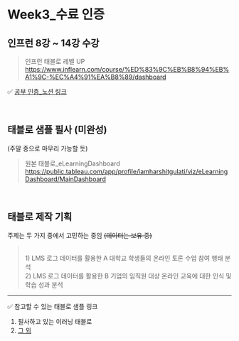 # Week3_수료 인증 

## 인프런 8강 ~ 14강 수강

> 인프런 태블로 레벨 UP 
> <br />
> https://www.inflearn.com/course/%ED%83%9C%EB%B8%94%EB%A1%9C-%EC%A4%91%EA%B8%89/dashboard


✅ [공부 인증_노션 링크](https://alsoyeon21.notion.site/3-UP-5e4018644fab4c7b9b8dee13503d6a4a)

<br />

## 태블로 샘플 필사 (미완성)
(주말 중으로 마무리 가능할 듯)

> 원본 태블로_eLearningDashboard
> <br />
> https://public.tableau.com/app/profile/iamharshitgulati/viz/eLearningDashboard/MainDashboard


<br />

## 태블로 제작 기획

주제는 두 가지 중에서 고민하는 중임 ~~(데이터는 보유 중)~~
> <br />
> 1) LMS 로그 데이터를 활용한 A 대학교 학생들의 온라인 토론 수업 참여 행태 분석
> <br />
> 2) LMS 로그 데이터를 활용한 B 기업의 임직원 대상 온라인 교육에 대한 인식 및 학습 성과 분석
-------
✅ 참고할 수 있는 태블로 샘플 링크
<br />
1) 필사하고 있는 이러닝 태블로
2) [그 외](https://public.tableau.com/app/search/vizzes/learning%20outcome)
